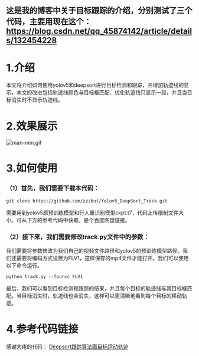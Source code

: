 ﻿
## 这是我的博客中关于目标跟踪的介绍，分别测试了三个代码，主要用现在这个：https://blog.csdn.net/qq_45874142/article/details/132454228
# 1.介绍
本文将介绍如何使用yolov5和deepsort进行目标检测和跟踪，并增加轨迹线的显示。本文的改进包括轨迹线颜色与目标框匹配、优化轨迹线只显示一段，并且当目标消失时不显示轨迹线。
# 2.效果展示
![man-min.gif](https://z4a.net/images/2023/08/25/man-min.gif)

# 3.如何使用
### （1）首先，我们需要下载本代码：
`git clone https://github.com/zzzbut/Yolov5_DeepSort_Track.git`

需要用到yolov5原预训练模型和行人重识别模型ckpt.t7，代码上传限制文件大小。可从下方的参考代码中获取，是个百度网盘链接。

### （2）接下来，我们需要修改track.py文件中的参数：
我们需要将参数修改为我们自己的视频文件路径和yolov5的预训练模型路径。我们还需要将编码方式设置为FLV1，这样保存的mp4文件才能打开。我们可以使用以下命令运行。

`python track.py --fourcc FLV1`

最后，我们可以看到目标检测和跟踪的结果，并且每个目标的轨迹线与其目标框匹配。当目标消失时，轨迹线也会消失，这样可以更清晰地看到每个目标的移动轨迹。
# 4.参考代码链接
感谢大佬的代码：
[Deepsort跟踪算法画目标运动轨迹](https://blog.csdn.net/qq_35832521/article/details/115124521?ops_request_misc=%257B%2522request%255Fid%2522%253A%2522169269914116800222876736%2522%252C%2522scm%2522%253A%252220140713.130102334..%2522%257D&request_id=169269914116800222876736&biz_id=0&utm_medium=distribute.pc_search_result.none-task-blog-2~all~sobaiduend~default-4-115124521-null-null.142%5Ev93%5EchatgptT3_2&utm_term=deepsort%20%E8%BD%A8%E8%BF%B9&spm=1018.2226.3001.4187)
